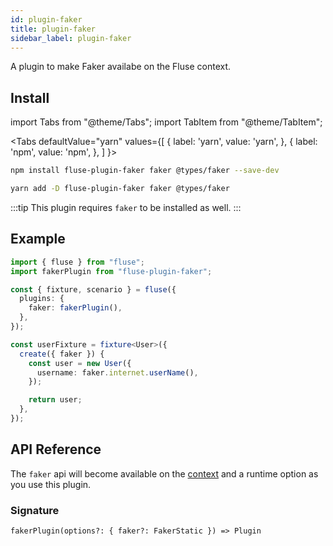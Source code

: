 ```yaml
---
id: plugin-faker
title: plugin-faker
sidebar_label: plugin-faker
---
```


A plugin to make Faker availabe on the Fluse context.

## Install

import Tabs from "@theme/Tabs";
import TabItem from "@theme/TabItem";

<Tabs
defaultValue="yarn"
values={[
{ label: 'yarn', value: 'yarn', },
{ label: 'npm', value: 'npm', },
]
}>

<TabItem value="npm">

```bash
npm install fluse-plugin-faker faker @types/faker --save-dev
```

</TabItem>
<TabItem value="yarn">

```bash
yarn add -D fluse-plugin-faker faker @types/faker
```

</TabItem>

</Tabs>

:::tip
This plugin requires `faker` to be installed as well.
:::

## Example

```typescript
import { fluse } from "fluse";
import fakerPlugin from "fluse-plugin-faker";

const { fixture, scenario } = fluse({
  plugins: {
    faker: fakerPlugin(),
  },
});

const userFixture = fixture<User>({
  create({ faker }) {
    const user = new User({
      username: faker.internet.userName(),
    });

    return user;
  },
});
```

## API Reference

The `faker` api will become available on the [context](./plugins-introduction.md) and a runtime option as you use this plugin.

### Signature

```
fakerPlugin(options?: { faker?: FakerStatic }) => Plugin
```
